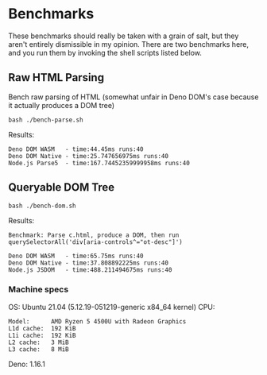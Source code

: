 # Benchmarks
These benchmarks should really be taken with a grain of salt, but they aren't
entirely dismissible in my opinion. There are two benchmarks here, and you run 
them by invoking the shell scripts listed below.

## Raw HTML Parsing
Bench raw parsing of HTML (somewhat unfair in Deno DOM's case because
it actually produces a DOM tree)

```
bash ./bench-parse.sh
```

Results:
```
Deno DOM WASM   - time:44.45ms runs:40
Deno DOM Native - time:25.747656975ms runs:40
Node.js Parse5  - time:167.74452359999958ms runs:40
```

## Queryable DOM Tree
```
bash ./bench-dom.sh
```

Results:
```
Benchmark: Parse c.html, produce a DOM, then run
querySelectorAll('div[aria-controls^="ot-desc"]')

Deno DOM WASM   - time:65.75ms runs:40
Deno DOM Native - time:37.808892225ms runs:40
Node.js JSDOM   - time:488.211494675ms runs:40
```

### Machine specs
OS: Ubuntu 21.04 (5.12.19-051219-generic x84\_64 kernel)
CPU: 
```
Model:      AMD Ryzen 5 4500U with Radeon Graphics
L1d cache:  192 KiB
L1i cache:  192 KiB
L2 cache:   3 MiB
L3 cache:   8 MiB
```
Deno: 1.16.1
